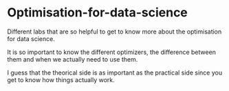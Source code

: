 # Optimisation-for-data-science

Different labs that are so helpful to get to know more about the optimisation for data science. 

It is so important to know the different optimizers, the difference between them and when we actually need to use them. 

I guess that the theorical side is as important as the practical side since you get to know how things actually work. 
